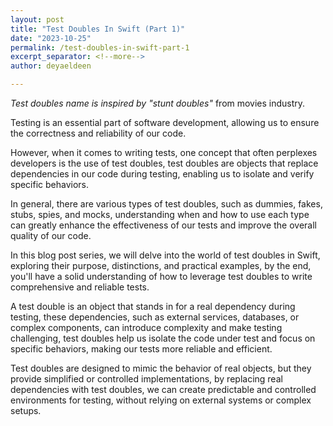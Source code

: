 ```yaml
---
layout: post
title: "Test Doubles In Swift (Part 1)"
date: "2023-10-25"
permalink: /test-doubles-in-swift-part-1
excerpt_separator: <!--more-->
author: deyaeldeen

---
```


_Test doubles name is inspired by "stunt doubles"_ from movies industry.

Testing is an essential part of software development, allowing us to ensure the correctness and reliability of our code.  
<!--more-->
However, when it comes to writing tests, one concept that often perplexes developers is the use of test doubles, test doubles are objects that replace dependencies in our code during testing, enabling us to isolate and verify specific behaviors.  

In general, there are various types of test doubles, such as dummies, fakes, stubs, spies, and mocks, understanding when and how to use each type can greatly enhance the effectiveness of our tests and improve the overall quality of our code.  

In this blog post series, we will delve into the world of test doubles in Swift, exploring their purpose, distinctions, and practical examples, by the end, you'll have a solid understanding of how to leverage test doubles to write comprehensive and reliable tests.  
  
A test double is an object that stands in for a real dependency during testing, these dependencies, such as external services, databases, or complex components, can introduce complexity and make testing challenging, test doubles help us isolate the code under test and focus on specific behaviors, making our tests more reliable and efficient.

Test doubles are designed to mimic the behavior of real objects, but they provide simplified or controlled implementations, by replacing real dependencies with test doubles, we can create predictable and controlled environments for testing, without relying on external systems or complex setups.
